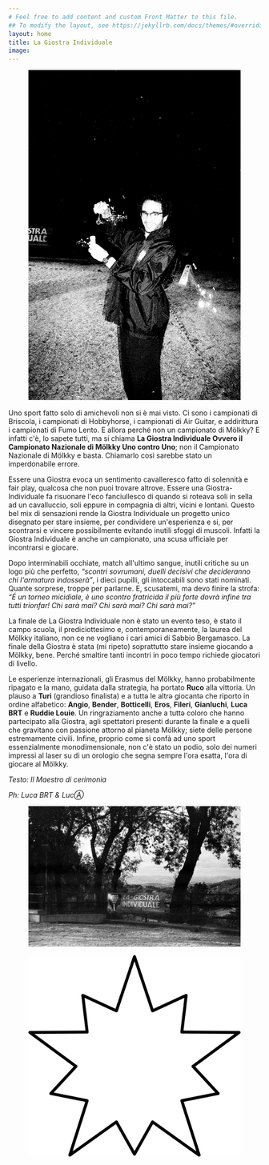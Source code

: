 ```yaml
---
# Feel free to add content and custom Front Matter to this file.
## To modify the layout, see https://jekyllrb.com/docs/themes/#overriding-theme-defaults
layout: home
title: La Giostra Individuale
image:
---
```



<figure><img src="/assets/img/winner-23.jpg" alt="Ruco il vincitore dell’edizione 2023 de La Giostra Individuale Ovvero il Campionato Nazionale di Mölkky Uno contro Uno"></figure>

Uno sport fatto solo di amichevoli non si è mai visto. Ci sono i campionati di Briscola, i campionati di Hobbyhorse, i campionati di Air Guitar, e addirittura i campionati di Fumo Lento. E allora perché non un campionato di Mölkky? E infatti c'è, lo sapete tutti, ma si chiama **La Giostra Individuale Ovvero il Campionato Nazionale di Mölkky Uno contro Uno**; non il Campionato Nazionale di Mölkky e basta. Chiamarlo così sarebbe stato un imperdonabile errore.
 
Essere una Giostra evoca un sentimento cavalleresco fatto di solennità e fair play, qualcosa che non puoi trovare altrove. Essere una Giostra-Individuale fa risuonare l'eco fanciullesco di quando si roteava soli in sella ad un cavalluccio, soli eppure in compagnia di altri, vicini e lontani. Questo bel mix di sensazioni rende la Giostra Individuale un progetto unico disegnato per stare insieme, per condividere un'esperienza e si, per scontrarsi e vincere possibilmente evitando inutili sfoggi di muscoli. Infatti la Giostra Individuale è anche un campionato, una scusa ufficiale per incontrarsi e giocare. 

Dopo interminabili occhiate, match all'ultimo sangue, inutili critiche su un logo più che perfetto, *“scontri sovrumani, duelli decisivi che decideranno chi l'armatura indosserà”*, i dieci pupilli, gli intoccabili sono stati nominati. Quante sorprese, troppe per parlarne. 
E, scusatemi, ma devo finire la strofa: *“É un torneo micidiale, è uno scontro fratricida il più forte dovrà infine tra tutti trionfar! Chi sarà mai? Chi sarà mai? Chi sarà mai?”*

La finale de La Giostra Individuale non è stato un evento teso, è stato il campo scuola, il prediciottesimo e, contemporaneamente, la laurea del Mölkky italiano, non ce ne vogliano i cari amici di Sabbio Bergamasco. La finale della Giostra è stata (mi ripeto) soprattutto stare insieme giocando a Mölkky, bene. Perché smaltire tanti incontri in poco tempo richiede giocatori di livello. 

Le esperienze internazionali, gli Erasmus del Mölkky, hanno probabilmente ripagato e la mano, guidata dalla strategia, ha portato **Ruco** alla vittoria. Un plauso a **Turi** (grandioso finalista) e a tuttə le altrə giocantə che riporto in ordine alfabetico: **Angio**, **Bender**, **Botticelli**, **Eros**, **Fileri**, **Gianluchi**, **Luca BRT** e **Ruddie Louie**.
Un ringraziamento anche a tuttə coloro che hanno partecipato alla Giostra, agli spettatori presenti durante la finale e a quelli che gravitano con passione attorno al pianeta Mölkky; siete delle persone estremamente civili. 
Infine, proprio come si confà ad uno sport essenzialmente monodimensionale, non c'è stato un podio, solo dei numeri impressi al laser su di un orologio che segna sempre l'ora esatta, l'ora di giocare al Mölkky.

*Testo: Il Maestro di cerimonia*

*Ph: Luca BRT & LucⒶ*


<figure><img src="/assets/img/banner.jpg" alt="Il banner ufficiale de La Giostra Individuale Ovvero il Campionato Nazionale di Mölkky Uno contro Uno"></figure>
<figure><img class="star-home spin" src="/assets/img/strike.svg"></figure>